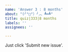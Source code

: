 ```yaml
---
name: 'Answer 3 : 8 months'
about: "(╯°□°）╯︵ ┻━┻"
title: quiz|333|8 months
labels: ''
assignees: ''

---
```


Just click 'Submit new issue'.
